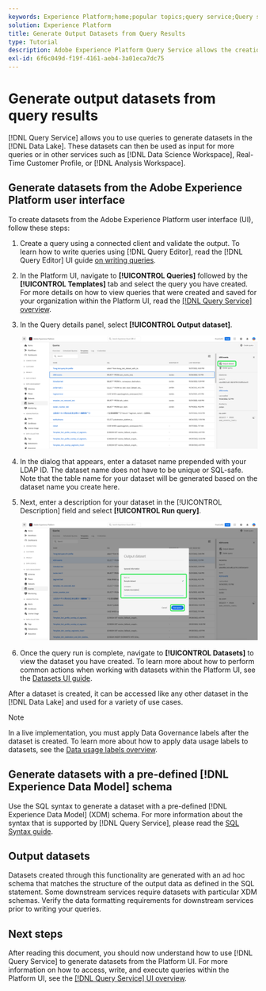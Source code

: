 ```yaml
---
keywords: Experience Platform;home;popular topics;query service;Query service;generate datasets;generate dataset;create dataset;
solution: Experience Platform
title: Generate Output Datasets from Query Results
type: Tutorial
description: Adobe Experience Platform Query Service allows the creation of datasets from the UI. After a dataset is created, it can be accessed like any other dataset in the Data Lake and used for a variety of use cases.
exl-id: 6f6c049d-f19f-4161-aeb4-3a01eca7dc75
---
```

# Generate output datasets from query results

[!DNL Query Service] allows you to use queries to generate datasets in the [!DNL Data Lake]. These datasets can then be used as input for more queries or in other services such as [!DNL Data Science Workspace], Real-Time Customer Profile, or [!DNL Analysis Workspace].

## Generate datasets from the Adobe Experience Platform user interface

To create datasets from the Adobe Experience Platform user interface (UI), follow these steps:

1. Create a query using a connected client and validate the output. To learn how to write queries using [!DNL Query Editor], read the [!DNL Query Editor] UI guide [on writing queries](./user-guide.md#writing-queries).

2. In the Platform UI, navigate to **[!UICONTROL Queries]** followed by the **[!UICONTROL Templates]** tab and select the query you have created. For more details on how to view queries that were created and saved for your organization within the Platform UI, read the [[!DNL Query Service] overview](./overview.md#browse).

3. In the Query details panel, select **[!UICONTROL Output dataset]**.

    ![The Queries workspace Templates tab with Select Output dataset highlighted.](../images/ui/create-datasets/output-dataset.png)

4. In the dialog that appears, enter a dataset name prepended with your LDAP ID. The dataset name does not have to be unique or SQL-safe. Note that the table name for your dataset will be generated based on the dataset name you create here.

5. Next, enter a description for your dataset in the [!UICONTROL Description] field and select **[!UICONTROL Run query]**.

    ![The Output dataset dialog with the dataset details and run query highlighted](../images/ui/create-datasets/run-query.png)

6. Once the query run is complete, navigate to **[!UICONTROL Datasets]** to view the dataset you have created. To learn more about how to perform common actions when working with datasets within the Platform UI, see the [Datasets UI guide](../../catalog/datasets/user-guide.md).

After a dataset is created, it can be accessed like any other dataset in the [!DNL Data Lake] and used for a variety of use cases. 

>[!NOTE]
>
>In a live implementation, you must apply Data Governance labels after the dataset is created. To learn more about how to apply data usage labels to datasets, see the [Data usage labels overview](../../data-governance/labels/overview.md).

## Generate datasets with a pre-defined [!DNL Experience Data Model] schema

Use the SQL syntax to generate a dataset with a pre-defined [!DNL Experience Data Model] (XDM) schema. For more information about the syntax that is supported by [!DNL Query Service], please read the [SQL Syntax guide](../sql/syntax.md#create-table-as-select).

## Output datasets

Datasets created through this functionality are generated with an ad hoc schema that matches the structure of the output data as defined in the SQL statement. Some downstream services require datasets with particular XDM schemas. Verify the data formatting requirements for downstream services prior to writing your queries.

## Next steps

After reading this document, you should now understand how to use [!DNL Query Service] to generate datasets from the Platform UI. For more information on how to access, write, and execute queries within the Platform UI, see the [[!DNL Query Service] UI overview](./overview.md).

